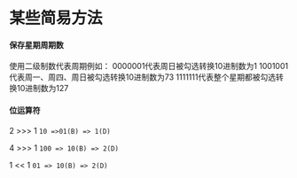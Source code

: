 # 某些简易方法

#### 保存星期周期数
使用二级制数代表周期例如：
0000001代表周日被勾选转换10进制数为1
1001001代表周一、周四、周日被勾选转换10进制数为73
1111111代表整个星期都被勾选转换10进制数为127

#### 位运算符
 2 >>> 1
 <code>10 =>01(B) => 1(D)</code>
 
 4 >>> 1
 <code>100 => 10(B) =>  2(D)</code>

 1 << 1
 <code>01 => 10(B) =>  2(D)</code>
